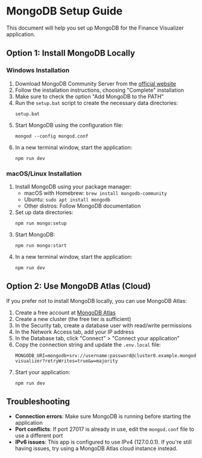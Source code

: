 # MongoDB Setup Guide

This document will help you set up MongoDB for the Finance Visualizer application.

## Option 1: Install MongoDB Locally

### Windows Installation

1. Download MongoDB Community Server from the [official website](https://www.mongodb.com/try/download/community)
2. Follow the installation instructions, choosing "Complete" installation
3. Make sure to check the option "Add MongoDB to the PATH"
4. Run the `setup.bat` script to create the necessary data directories:
   ```
   setup.bat
   ```
5. Start MongoDB using the configuration file:
   ```
   mongod --config mongod.conf
   ```
6. In a new terminal window, start the application:
   ```
   npm run dev
   ```

### macOS/Linux Installation

1. Install MongoDB using your package manager:
   - macOS with Homebrew: `brew install mongodb-community`
   - Ubuntu: `sudo apt install mongodb`
   - Other distros: Follow MongoDB documentation
2. Set up data directories:
   ```
   npm run mongo:setup
   ```
3. Start MongoDB:
   ```
   npm run mongo:start
   ```
4. In a new terminal window, start the application:
   ```
   npm run dev
   ```

## Option 2: Use MongoDB Atlas (Cloud)

If you prefer not to install MongoDB locally, you can use MongoDB Atlas:

1. Create a free account at [MongoDB Atlas](https://www.mongodb.com/cloud/atlas/register)
2. Create a new cluster (the free tier is sufficient)
3. In the Security tab, create a database user with read/write permissions
4. In the Network Access tab, add your IP address
5. In the Database tab, click "Connect" > "Connect your application"
6. Copy the connection string and update the `.env.local` file:
   ```
   MONGODB_URI=mongodb+srv://username:password@cluster0.example.mongodb.net/finance-visualizer?retryWrites=true&w=majority
   ```
7. Start your application:
   ```
   npm run dev
   ```

## Troubleshooting

- **Connection errors**: Make sure MongoDB is running before starting the application
- **Port conflicts**: If port 27017 is already in use, edit the `mongod.conf` file to use a different port
- **IPv6 issues**: This app is configured to use IPv4 (127.0.0.1). If you're still having issues, try using a MongoDB Atlas cloud instance instead. 